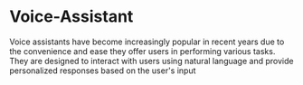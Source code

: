# Voice-Assistant
Voice assistants have become increasingly popular in recent years due to the convenience and ease they offer users in performing various tasks. They are designed to interact with users using natural language and provide personalized responses based on the user's input
